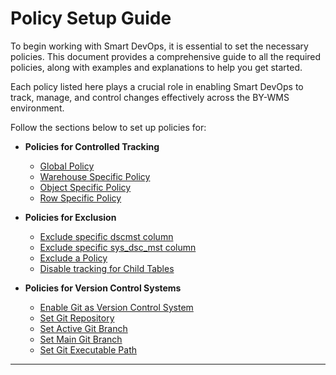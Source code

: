 
# Policy Setup Guide
To begin working with Smart DevOps, it is essential to set the necessary policies. This document provides a comprehensive guide to all the required policies, along with examples and explanations to help you get started.

Each policy listed here plays a crucial role in enabling Smart DevOps to track, manage, and control changes effectively across the BY-WMS environment.

Follow the sections below to set up policies for:


- **Policies for Controlled Tracking**
    - [Global Policy](/policymain/policies/globaltracking.md#overall-setup)
    - [Warehouse Specific Policy](/policymain/policies/globaltracking.md#warehouse-specific-policy-setup)
    - [Object Specific Policy](/policymain/policies/globaltracking.md#object-specific-policy-setup)
    - [Row Specific Policy](/policymain/policies/globaltracking.md#including-specific-rows-for-tracking)

- **Policies for Exclusion**
    - [Exclude specific dscmst column](/policymain/policies/exclusions.md#exclude-a-specific-column-from-tracking-dscmst)
    - [Exclude specific sys_dsc_mst column](/policymain/policies/exclusions.md#exclude-a-specific-column-from-tracking-sys_dsc_mst)
    - [Exclude a Policy](/policymain/policies/exclusions.md#exclude-a-policy)
    - [Disable tracking for Child Tables](/policymain/policies/exclusions.md#disabling-tracking-for-child-tables)

- **Policies for Version Control Systems**
    - [Enable Git as Version Control System](/policymain/policies/gitpolicy.md#enable-git-as-version-control-system)
    - [Set Git Repository](/policymain/policies/gitpolicy.md#set-git-repository)
    - [Set Active Git Branch](/policymain/policies/gitpolicy.md#set-active-git-branch)
    - [Set Main Git Branch](/policymain/policies/gitpolicy.md#set-main-git-branch)
    - [Set Git Executable Path](/policymain/policies/gitpolicy.md#set-git-executable-path)

---

<br><br>



